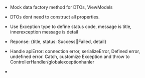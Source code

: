 -   Mock data factory method for DTOs, ViewModels

-   DTOs dont need to construct all properties.

-   Use Exception type to define status code, message is title, innerexception message is detail

-   Reponse: {title, status: Success||Failed, detail}
-   Handle apiError: connection error, serializeError, Defined error, undefined error. Catch, customize Exception and throw to ControllerHandler/globalexceptionhanler
-
